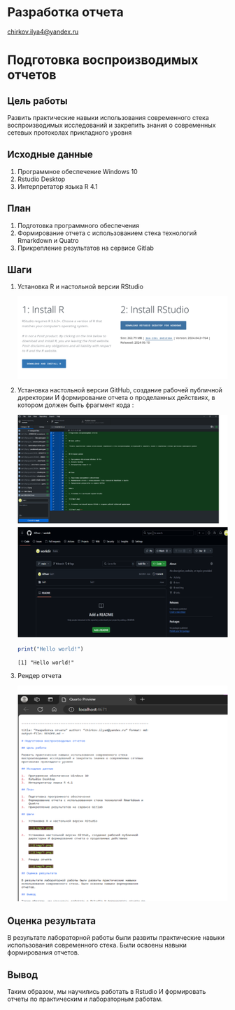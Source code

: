 # Разработка отчета
chirkov.ilya4@yandex.ru

# Подготовка воспроизводимых отчетов

## Цель работы

Развить практические навыки использования современного стека
воспроизводимых исследований и закрепить знания о современных сетевых
протоколах прикладного уровня

## Исходные данные

1.  Программное обеспечение Windows 10
2.  Rstudio Desktop
3.  Интерпретатор языка R 4.1

## План

1.  Подготовка программного обеспечения
2.  Формирование отчета с использованием стека технологий Rmarkdown и
    Quatro
3.  Прикрепление результатов на сервисе Gitlab

## Шаги

1.  Установка R и настольной версии RStudio

    ![](img/1.png)

2.  Установка настольной версии GitHub, создание рабочей публичной
    директории И формирование отчета о проделанных действиях, в котором
    должен быть фрагмент кода :

    ![](img/2.png) ![](img/3.png)

    ``` r
    print("Hello world!")
    ```

        [1] "Hello world!"

3.  Рендер отчета

    ![](img/4.png)

## Оценка результата

В результате лабораторной работы были развиты практические навыки
использования современного стека. Были освоены навыки формирования
отчетов.

## Вывод

Таким образом, мы научились работать в Rstudio И формировать отчеты по
практическим и лабораторным работам.

